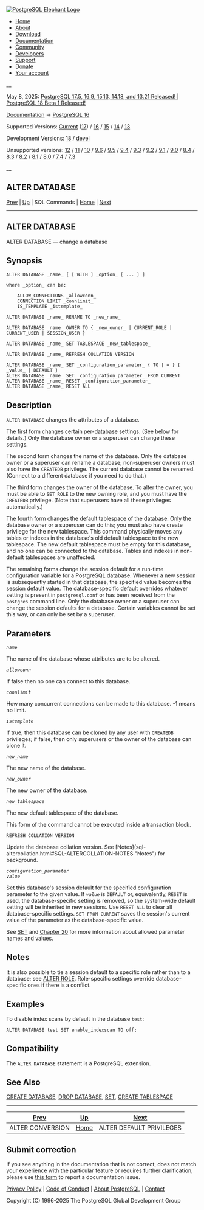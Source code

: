 [ ![PostgreSQL Elephant Logo](/media/img/about/press/elephant.png) ](/)

  * [Home](/ "Home")
  * [About](/about/ "About")
  * [Download](/download/ "Download")
  * [Documentation](/docs/ "Documentation")
  * [Community](/community/ "Community")
  * [Developers](/developer/ "Developers")
  * [Support](/support/ "Support")
  * [Donate](/about/donate/ "Donate")
  * [Your account](/account/ "Your account")

__

May 8, 2025: [ PostgreSQL 17.5, 16.9, 15.13, 14.18, and 13.21 Released! ](/about/news/postgresql-175-169-1513-1418-and-1321-released-3072/) | [ PostgreSQL 18 Beta 1 Released! ](/about/news/postgresql-18-beta-1-released-3070/)

[Documentation](/docs/ "Documentation") -> [PostgreSQL
16](/docs/16/index.html)

Supported Versions: [Current](/docs/current/sql-alterdatabase.html "PostgreSQL
17 - ALTER DATABASE") ([17](/docs/17/sql-alterdatabase.html "PostgreSQL 17 -
ALTER DATABASE")) / [16](/docs/16/sql-alterdatabase.html "PostgreSQL 16 -
ALTER DATABASE") / [15](/docs/15/sql-alterdatabase.html "PostgreSQL 15 - ALTER
DATABASE") / [14](/docs/14/sql-alterdatabase.html "PostgreSQL 14 - ALTER
DATABASE") / [13](/docs/13/sql-alterdatabase.html "PostgreSQL 13 - ALTER
DATABASE")

Development Versions: [18](/docs/18/sql-alterdatabase.html "PostgreSQL 18 -
ALTER DATABASE") / [devel](/docs/devel/sql-alterdatabase.html "PostgreSQL
devel - ALTER DATABASE")

Unsupported versions: [12](/docs/12/sql-alterdatabase.html "PostgreSQL 12 -
ALTER DATABASE") / [11](/docs/11/sql-alterdatabase.html "PostgreSQL 11 - ALTER
DATABASE") / [10](/docs/10/sql-alterdatabase.html "PostgreSQL 10 - ALTER
DATABASE") / [9.6](/docs/9.6/sql-alterdatabase.html "PostgreSQL 9.6 - ALTER
DATABASE") / [9.5](/docs/9.5/sql-alterdatabase.html "PostgreSQL 9.5 - ALTER
DATABASE") / [9.4](/docs/9.4/sql-alterdatabase.html "PostgreSQL 9.4 - ALTER
DATABASE") / [9.3](/docs/9.3/sql-alterdatabase.html "PostgreSQL 9.3 - ALTER
DATABASE") / [9.2](/docs/9.2/sql-alterdatabase.html "PostgreSQL 9.2 - ALTER
DATABASE") / [9.1](/docs/9.1/sql-alterdatabase.html "PostgreSQL 9.1 - ALTER
DATABASE") / [9.0](/docs/9.0/sql-alterdatabase.html "PostgreSQL 9.0 - ALTER
DATABASE") / [8.4](/docs/8.4/sql-alterdatabase.html "PostgreSQL 8.4 - ALTER
DATABASE") / [8.3](/docs/8.3/sql-alterdatabase.html "PostgreSQL 8.3 - ALTER
DATABASE") / [8.2](/docs/8.2/sql-alterdatabase.html "PostgreSQL 8.2 - ALTER
DATABASE") / [8.1](/docs/8.1/sql-alterdatabase.html "PostgreSQL 8.1 - ALTER
DATABASE") / [8.0](/docs/8.0/sql-alterdatabase.html "PostgreSQL 8.0 - ALTER
DATABASE") / [7.4](/docs/7.4/sql-alterdatabase.html "PostgreSQL 7.4 - ALTER
DATABASE") / [7.3](/docs/7.3/sql-alterdatabase.html "PostgreSQL 7.3 - ALTER
DATABASE")

__

ALTER DATABASE  
---  
[Prev](sql-alterconversion.html "ALTER CONVERSION")  | [Up](sql-commands.html "SQL Commands") | SQL Commands | [Home](index.html "PostgreSQL 16.9 Documentation") |  [Next](sql-alterdefaultprivileges.html "ALTER DEFAULT PRIVILEGES")  
  
* * *

## ALTER DATABASE

ALTER DATABASE — change a database

## Synopsis

    
    
    ALTER DATABASE _name_ [ [ WITH ] _option_ [ ... ] ]
    
    where _option_ can be:
    
        ALLOW_CONNECTIONS _allowconn_
        CONNECTION LIMIT _connlimit_
        IS_TEMPLATE _istemplate_
    
    ALTER DATABASE _name_ RENAME TO _new_name_
    
    ALTER DATABASE _name_ OWNER TO { _new_owner_ | CURRENT_ROLE | CURRENT_USER | SESSION_USER }
    
    ALTER DATABASE _name_ SET TABLESPACE _new_tablespace_
    
    ALTER DATABASE _name_ REFRESH COLLATION VERSION
    
    ALTER DATABASE _name_ SET _configuration_parameter_ { TO | = } { _value_ | DEFAULT }
    ALTER DATABASE _name_ SET _configuration_parameter_ FROM CURRENT
    ALTER DATABASE _name_ RESET _configuration_parameter_
    ALTER DATABASE _name_ RESET ALL
    

## Description

`ALTER DATABASE` changes the attributes of a database.

The first form changes certain per-database settings. (See below for details.)
Only the database owner or a superuser can change these settings.

The second form changes the name of the database. Only the database owner or a
superuser can rename a database; non-superuser owners must also have the
`CREATEDB` privilege. The current database cannot be renamed. (Connect to a
different database if you need to do that.)

The third form changes the owner of the database. To alter the owner, you must
be able to `SET ROLE` to the new owning role, and you must have the `CREATEDB`
privilege. (Note that superusers have all these privileges automatically.)

The fourth form changes the default tablespace of the database. Only the
database owner or a superuser can do this; you must also have create privilege
for the new tablespace. This command physically moves any tables or indexes in
the database's old default tablespace to the new tablespace. The new default
tablespace must be empty for this database, and no one can be connected to the
database. Tables and indexes in non-default tablespaces are unaffected.

The remaining forms change the session default for a run-time configuration
variable for a PostgreSQL database. Whenever a new session is subsequently
started in that database, the specified value becomes the session default
value. The database-specific default overrides whatever setting is present in
`postgresql.conf` or has been received from the `postgres` command line. Only
the database owner or a superuser can change the session defaults for a
database. Certain variables cannot be set this way, or can only be set by a
superuser.

## Parameters

_`name`_

    

The name of the database whose attributes are to be altered.

_`allowconn`_

    

If false then no one can connect to this database.

_`connlimit`_

    

How many concurrent connections can be made to this database. -1 means no
limit.

_`istemplate`_

    

If true, then this database can be cloned by any user with `CREATEDB`
privileges; if false, then only superusers or the owner of the database can
clone it.

_`new_name`_

    

The new name of the database.

_`new_owner`_

    

The new owner of the database.

_`new_tablespace`_

    

The new default tablespace of the database.

This form of the command cannot be executed inside a transaction block.

`REFRESH COLLATION VERSION`

    

Update the database collation version. See [Notes](sql-
altercollation.html#SQL-ALTERCOLLATION-NOTES "Notes") for background.

_`configuration_parameter`_  
 _`value`_

    

Set this database's session default for the specified configuration parameter
to the given value. If _`value`_ is `DEFAULT` or, equivalently, `RESET` is
used, the database-specific setting is removed, so the system-wide default
setting will be inherited in new sessions. Use `RESET ALL` to clear all
database-specific settings. `SET FROM CURRENT` saves the session's current
value of the parameter as the database-specific value.

See [SET](sql-set.html "SET") and [Chapter 20](runtime-config.html
"Chapter 20. Server Configuration") for more information about allowed
parameter names and values.

## Notes

It is also possible to tie a session default to a specific role rather than to
a database; see [ALTER ROLE](sql-alterrole.html "ALTER ROLE"). Role-specific
settings override database-specific ones if there is a conflict.

## Examples

To disable index scans by default in the database `test`:

    
    
    ALTER DATABASE test SET enable_indexscan TO off;
    

## Compatibility

The `ALTER DATABASE` statement is a PostgreSQL extension.

## See Also

[CREATE DATABASE](sql-createdatabase.html "CREATE DATABASE"), [DROP
DATABASE](sql-dropdatabase.html "DROP DATABASE"), [SET](sql-set.html "SET"),
[CREATE TABLESPACE](sql-createtablespace.html "CREATE TABLESPACE")

* * *

[Prev](sql-alterconversion.html "ALTER CONVERSION")  | [Up](sql-commands.html "SQL Commands") |  [Next](sql-alterdefaultprivileges.html "ALTER DEFAULT PRIVILEGES")  
---|---|---  
ALTER CONVERSION  | [Home](index.html "PostgreSQL 16.9 Documentation") |  ALTER DEFAULT PRIVILEGES  
  
## Submit correction

If you see anything in the documentation that is not correct, does not match
your experience with the particular feature or requires further clarification,
please use [this form](/account/comments/new/16/sql-alterdatabase.html/) to
report a documentation issue.

[Privacy Policy](/about/privacypolicy) | [Code of Conduct](/about/policies/coc/) | [About PostgreSQL](/about/) | [Contact](/about/contact/)  

Copyright (C) 1996-2025 The PostgreSQL Global Development Group

